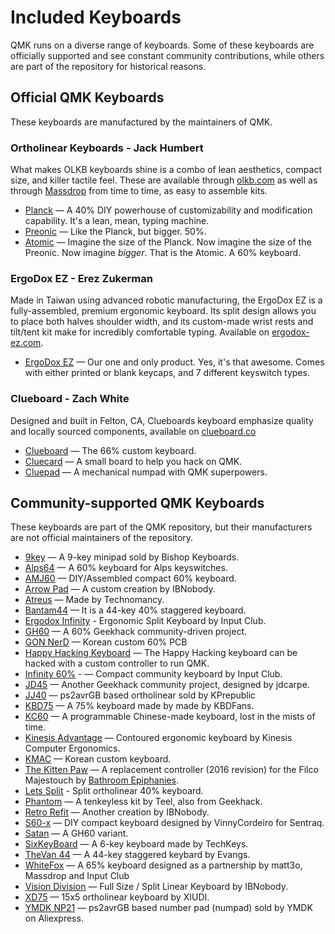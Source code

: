# Included Keyboards
QMK runs on a diverse range of keyboards. Some of these keyboards are officially supported and see constant community contributions, while others are part of the repository for historical reasons.

## Official QMK Keyboards

These keyboards are manufactured by the maintainers of QMK.

### Ortholinear Keyboards - Jack Humbert

What makes OLKB keyboards shine is a combo of lean aesthetics, compact size, and killer tactile feel. These are available through [olkb.com](http://olkb.com) as well as through [Massdrop](http://massdrop.com) from time to time, as easy to assemble kits.

* [Planck](/keyboards/planck/) &mdash; A 40% DIY powerhouse of customizability and modification capability. It's a lean, mean, typing machine.
* [Preonic](/keyboards/preonic/) &mdash; Like the Planck, but bigger. 50%.
* [Atomic](/keyboards/atomic/) &mdash; Imagine the size of the Planck. Now imagine the size of the Preonic. Now imagine _bigger_. That is the Atomic. A 60% keyboard.

### ErgoDox EZ - Erez Zukerman

Made in Taiwan using advanced robotic manufacturing, the ErgoDox EZ is a fully-assembled, premium ergonomic keyboard. Its split design allows you to place both halves shoulder width, and its custom-made wrist rests and tilt/tent kit make for incredibly comfortable typing. Available on [ergodox-ez.com](https://ergodox-ez.com).

* [ErgoDox EZ](/keyboards/ergodox_ez/) &mdash; Our one and only product. Yes, it's that awesome. Comes with either printed or blank keycaps, and 7 different keyswitch types.

### Clueboard - Zach White

Designed and built in Felton, CA, Clueboards keyboard emphasize quality and locally sourced components, available on [clueboard.co](http://clueboard.co)

* [Clueboard](/keyboards/clueboard/66/) &mdash; The 66% custom keyboard.
* [Cluecard](/keyboards/clueboard/card/) &mdash; A small board to help you hack on QMK.
* [Cluepad](/keyboards/clueboard/17/) &mdash; A mechanical numpad with QMK superpowers.


## Community-supported QMK Keyboards

These keyboards are part of the QMK repository, but their manufacturers are not official maintainers of the repository.

* [9key](/keyboards/9key) &mdash; A 9-key minipad sold by Bishop Keyboards.
* [Alps64](/keyboards/alps64) &mdash; A 60% keyboard for Alps keyswitches.
* [AMJ60](/keyboards/amj60) &mdash; DIY/Assembled compact 60% keyboard.
* [Arrow Pad](/keyboards/arrow_pad) &mdash; A custom creation by IBNobody.
* [Atreus](/keyboards/atreus) &mdash; Made by Technomancy.
* [Bantam44](/keyboards/bantam44) &mdash; It is a 44-key 40% staggered keyboard.
* [Ergodox Infinity](/keyboards/ergodox_infinity) - Ergonomic Split Keyboard by Input Club.
* [GH60](/keyboards/gh60) &mdash; A 60% Geekhack community-driven project.
* [GON NerD](/keyboards/gonnerd) &mdash; Korean custom 60% PCB
* [Happy Hacking Keyboard](/keyboards/hhkb) &mdash; The Happy Hacking keyboard can be hacked with a custom controller to run QMK.
* [Infinity 60%](/keyboards/infinity60) - &mdash; Compact community keyboard by Input Club.
* [JD45](/keyboards/jd45) &mdash; Another Geekhack community project, designed by jdcarpe.
* [JJ40](/keyboards/jj40) &mdash; ps2avrGB based ortholinear sold by KPrepublic
* [KBD75](/keyboards/kbd75) &mdash; A 75% keyboard made by made by KBDFans.
* [KC60](/keyboards/kc60) &mdash; A programmable Chinese-made keyboard, lost in the mists of time.
* [Kinesis Advantage](/keyboards/kinesis) &mdash; Contoured ergonomic keyboard by Kinesis Computer Ergonomics.
* [KMAC](/keyboards/kmac) &mdash; Korean custom keyboard.
* [The Kitten Paw](/keyboards/kitten_paw) &mdash; A replacement controller (2016 revision) for the Filco Majestouch by [Bathroom Epiphanies](https://github.com/BathroomEpiphanies).
* [Lets Split](/keyboards/lets_split) - Split ortholinear 40% keyboard.
* [Phantom](/keyboards/phantom) &mdash; A tenkeyless kit by Teel, also from Geekhack.
* [Retro Refit](/keyboards/retro_refit) &mdash; Another creation by IBNobody.
* [S60-x](/keyboards/s60_x) &mdash; DIY compact keyboard designed by VinnyCordeiro for Sentraq.
* [Satan](/keyboards/satan) &mdash; A GH60 variant.
* [SixKeyBoard](/keyboards/sixkeyboard) &mdash; A 6-key keyboard made by TechKeys.
* [TheVan 44](/keyboards/tv44) &mdash; A 44-key staggered keybard by Evangs.
* [WhiteFox](/keyboards/whitefox) &mdash; A 65% keyboard designed as a partnership by matt3o, Massdrop and Input Club
* [Vision Division](/keyboards/vision_division) &mdash; Full Size / Split Linear Keyboard by IBNobody.
* [XD75](/keyboards/xd75) &mdash; 15x5 ortholinear keyboard by XIUDI.
* [YMDK NP21](/keyboards/ymdk_np21) &mdash; ps2avrGB based number pad (numpad) sold by YMDK on Aliexpress.
